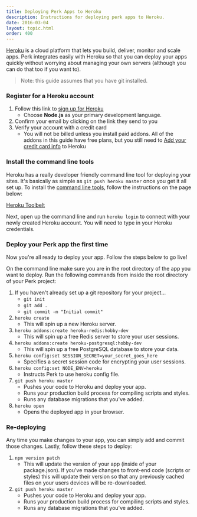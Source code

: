 ```yaml
---
title: Deploying Perk Apps to Heroku
description: Instructions for deploying perk apps to Heroku.
date: 2016-03-04
layout: topic.html
order: 400
---
```


[Heroku](https://www.heroku.com) is a cloud platform that lets you build, deliver, monitor and scale apps. Perk integrates easily with Heroku so that you can deploy your apps quickly without worrying about managing your own servers (although you can do that too if you want to).

> Note: this guide assumes that you have git installed.

### Register for a Heroku account

1. Follow this link to [sign up for Heroku](https://signup.heroku.com)
	* Choose **Node.js** as your primary development language.
1. Confirm your email by clicking on the link they send to you
1. Verify your account with a credit card
	* You will not be billed unless you install paid addons. All of the addons in this guide have free plans, but you still need to [Add your credit card info](https://heroku.com/verify) to Heroku

### Install the command line tools

Heroku has a really developer friendly command line tool for deploying your sites. It's basically as simple as `git push heroku master` once you get it all set up. To install the [command line tools](https://toolbelt.heroku.com/), follow the instructions on the page below:

[Heroku Toolbelt](https://toolbelt.heroku.com/)

Next, open up the command line and run `heroku login` to connect with your newly created Heroku account. You will need to type in your Heroku credentials.

### Deploy your Perk app the first time

Now you're all ready to deploy your app. Follow the steps below to go live!

On the command line make sure you are in the root directory of the app you want to deploy. Run the following commands from inside the root directory of your Perk project:

1. If you haven't already set up a git repository for your project...
	* `git init`
	* `git add .`
	* `git commit -m "Initial commit"`
1. `heroku create`
	* This will spin up a new Heroku server.
1. `heroku addons:create heroku-redis:hobby-dev`
	* This will spin up a free Redis server to store your user sessions.
1. `heroku addons:create heroku-postgresql:hobby-dev`
	* This will spin up a free PostgreSQL database to store your data.
1. `heroku config:set SESSION_SECRET=your_secret_goes_here`
	* Specifies a secret session code for encrypting your user sessions.
1. `heroku config:set NODE_ENV=heroku`
	* Instructs Perk to use heroku config file.
1. `git push heroku master`
	* Pushes your code to Heroku and deploy your app.
	* Runs your production build process for compiling scripts and styles.
	* Runs any database migrations that you've added.
1. `heroku open`
	* Opens the deployed app in your browser.

### Re-deploying

Any time you make changes to your app, you can simply add and commit those changes. Lastly, follow these steps to deploy:

1. `npm version patch`
	* This will update the version of your app (inside of your package.json). If you've made changes to front-end code (scripts or styles) this will update their version so that any previously cached files on your users devices will be re-downloaded.
1. `git push heroku master`
	* Pushes your code to Heroku and deploy your app.
	* Runs your production build process for compiling scripts and styles.
	* Runs any database migrations that you've added.